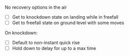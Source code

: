 No recovery options in the air

- [ ] Get to knockdown state on landing while in freefall
- [ ] Get to freefall state on ground level with some moves

On knockdown:
- [ ] Default to non-instant quick rise
- [ ] Hold down to delay for up to a max time
